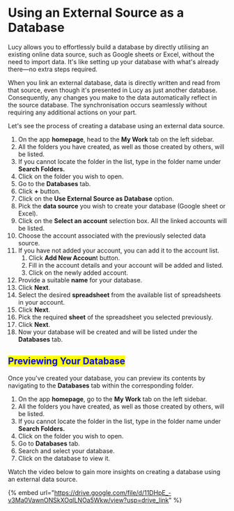 # Using an External Source as a Database

Lucy allows you to effortlessly build a database by directly utilising an existing online data source, such as Google sheets or Excel, without the need to import data. It's like setting up your database with what's already there—no extra steps required.

When you link an external database, data is directly written and read from that source, even though it's presented in Lucy as just another database. Consequently, any changes you make to the data automatically reflect in the source database. The synchronisation occurs seamlessly without requiring any additional actions on your part.

Let's see the process of creating a database using an external data source.

1. On the app **homepage**, head to the **My Work** tab on the left sidebar.
2. All the folders you have created, as well as those created by others, will be listed.
3. If you cannot locate the folder in the list, type in the folder name under **Search Folders.**
4. Click on the folder you wish to open.
5. Go to the **Databases** tab.
6. Click **+** button.
7. Click on the **Use External Source as Database** option.
8. Pick the **data source** you wish to create your database (Google sheet or Excel).
9. Click on the **Select an account** selection box. All the linked accounts will be listed.
10. Choose the account associated with the previously selected data source.
11. If you have not added your account, you can add it to the account list.
    1. Click **Add New Accoun**t button.
    2. Fill in the account details and your account will be added and listed.
    3. Click on the newly added account.
12. Provide a suitable **name** for your database.
13. Click **Next**.
14. Select the desired **spreadsheet** from the available list of spreadsheets in your account.
15. Click **Next**.
16. Pick the required **sheet** of the spreadsheet you selected previously.
17. Click **Next**.
18. Now your database will be created and will be listed under the **Databases** tab.

## <mark style="color:blue;">Previewing Your Database</mark>

Once you've created your database, you can preview its contents by navigating to the **Databases** tab within the corresponding folder.

1. On the app **homepage**, go to the **My Work** tab on the left sidebar.
2. All the folders you have created, as well as those created by others, will be listed.
3. If you cannot locate the folder in the list, type in the folder name under **Search Folders.**
4. Click on the folder you wish to open.
5. Go to **Databases** tab.
6. Search and select your database.
7. Click on the database to view it.

Watch the video below to gain more insights on creating a database using an external data source.

{% embed url="https://drive.google.com/file/d/11DHpE_-v3Ma0VawnONSkXOqlLNOa5Wkw/view?usp=drive_link" %}
